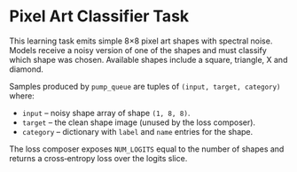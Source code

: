 # Pixel Art Classifier Task

This learning task emits simple 8×8 pixel art shapes with spectral noise.
Models receive a noisy version of one of the shapes and must classify which
shape was chosen. Available shapes include a square, triangle, X and diamond.

Samples produced by `pump_queue` are tuples of `(input, target, category)`
where:

* `input` – noisy shape array of shape `(1, 8, 8)`.
* `target` – the clean shape image (unused by the loss composer).
* `category` – dictionary with `label` and `name` entries for the shape.

The loss composer exposes `NUM_LOGITS` equal to the number of shapes and
returns a cross‑entropy loss over the logits slice.
